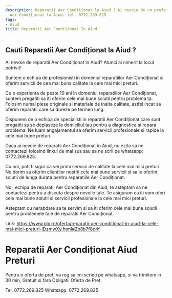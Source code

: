 ```yaml
---
description: Reparatii Aer Condiționat la Aiud ? Ai nevoie de un profesionist in Reparatii
  Aer Condiționat la Aiud. tel. 0772.269.825
tags:
- Aiud
title: Reparatii Aer Condiționat In Aiud
---
```



## Cauti Reparatii Aer Condiționat la Aiud ?

Ai nevoie de reparatii Aer Condiționat in Aiud? Atunci ai nimerit la locul potrivit! 

Suntem o echipa de profesionisti in domeniul reparatiilor Aer Condiționat si oferim servicii de cea mai buna calitate la cele mai mici preturi. 

Cu o experienta de peste 10 ani in domeniul reparatiilor Aer Condiționat, suntem pregatiti sa iti oferim cele mai bune solutii pentru problema ta. Folosim numai piese originale si materiale de inalta calitate, astfel incat sa oferim reparatii care sa dureze pe termen lung. 

Dispunem de o echipa de specialisti in reparatii Aer Condiționat care sunt pregatiti sa se deplaseze la domiciliul tau pentru a diagnostica si repara problema. Ne luam angajamentul sa oferim servicii profesionale si rapide la cele mai bune preturi.

Daca ai nevoie de reparatii Aer Condiționat in Aiud, nu ezita sa ne contactezi folosind linkul de mai sus sau sa ne scrii pe whatsapp: 0772.269.825. 

Cu noi, poti fi sigur ca vei primi servicii de calitate la cele mai mici preturi. Ne dorim sa oferim clientilor nostrii cele mai bune servicii si sa le oferim solutii de lunga durata pentru reparatiile Aer Condiționat. 

Noi, echipa de reparatii Aer Condiționat din Aiud, te asteptam sa ne contactezi pentru a discuta despre nevoile tale. Te asiguram ca iti vom oferi cele mai bune solutii si servicii profesionale la cele mai mici preturi. 

Asteptam cu nerabdare sa te servim si sa iti oferim cele mai bune solutii pentru problemele tale de reparatii Aer Condiționat. 

Link: https://www.olx.ro/oferta/reparatii-aer-conditionat-in-aiud-la-cele-mai-mici-preturi-IDzmwXy.html#2b8b7f8c4f

# Reparatii Aer Condiționat Aiud Preturi
Pentru o oferta de pret, va rog sa imi scrieti pe whatsapp, si va trimitem in 30 min, Gratuit si fara Obligatii Oferta de Pret.

Tel. 0772.269.825
Whatsapp. 0772.269.825